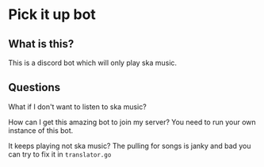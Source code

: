 # Pick it up bot

## What is this?
This is a discord bot which will only play ska music.

## Questions
What if I don't want to listen to ska music?

How can I get this amazing bot to join my server? You need to run your own instance of this bot.

It keeps playing not ska music? The pulling for songs is janky and bad you can try to fix it in `translator.go`